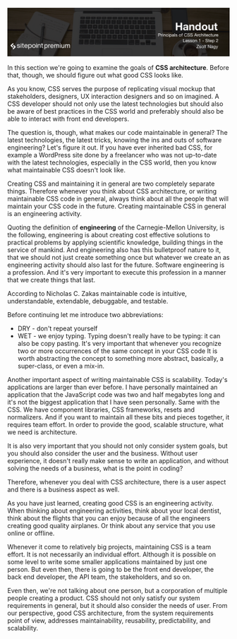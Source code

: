 ![](headings/1.2.png)

In this section we're going to examine the goals of **CSS architecture**. Before that, though, we should figure out what good CSS looks like.

As you know, CSS serves the purpose of replicating visual mockup that stakeholders, designers, UX interaction designers and so on imagined. A CSS developer should not only use the latest technologies but should also be aware of best practices in the CSS world and preferably should also be able to interact with front end developers.

The question is, though, what makes our code maintainable in general? The latest technologies, the latest tricks, knowing the ins and outs of software engineering? Let's figure it out. If you have ever inherited bad CSS, for example a WordPress site done by a freelancer who was not up-to-date with the latest technologies, especially in the CSS world, then you know what maintainable CSS doesn't look like.

Creating CSS and maintaining it in general are two completely separate things. Therefore whenever you think about CSS architecture, or writing maintainable CSS code in general, always think about all the people that will maintain your CSS code in the future. Creating maintainable CSS in general is an engineering activity.

Quoting the definition of **engineering** of the Carnegie-Mellon University, is the following, engineering is about creating cost effective solutions to practical problems by applying scientific knowledge, building things in the service of mankind. And engineering also has this bulletproof nature to it, that we should not just create something once but whatever we create an as engineering activity should also last for the future. Software engineering is a profession. And it's very important to execute this profession in a manner that we create things that last.

According to Nicholas C. Zakas maintainable code is intuitive, understandable, extendable, debuggable, and testable.

Before continuing let me introduce two abbreviations:

* DRY - don't repeat yourself
* WET - we enjoy typing. Typing doesn't really have to be typing: it can also be copy pasting. It's very important that whenever you recognize two or more occurrences of the same concept in your CSS code It is worth abstracting the concept to something more abstract, basically, a super-class, or even a mix-in.

Another important aspect of writing maintainable CSS is scalability. Today's applications are larger than ever before. I have personally maintained an application that the JavaScript code was two and half megabytes long and it's not the biggest application that I have seen personally. Same with the CSS. We have component libraries, CSS frameworks, resets and normalizers. And if you want to maintain all these bits and pieces together, it requires team effort. In order to provide the good, scalable structure, what we need is architecture. 

It is also very important that you should not only consider system goals, but you should also consider the user and the business. Without user experience, it doesn't really make sense to write an application, and without solving the needs of a business, what is the point in coding?

Therefore, whenever you deal with CSS architecture, there is a user aspect and there is a business aspect as well. 

As you have just learned, creating good CSS is an engineering activity. When thinking about engineering activities, think about your local dentist, think about the flights that you can enjoy because of all the engineers creating good quality airplanes. Or think about any service that you use online or offline.

Whenever it come to relatively big projects, maintaining CSS is a team effort. It is not necessarily an individual effort. Although it is possible on some level to write some smaller applications maintained by just one person. But even then, there is going to be the front end developer, the back end developer, the API team, the stakeholders, and so on.

Even then, we're not talking about one person, but a corporation of multiple people creating a product. CSS should not only satisfy our system requirements in general, but it should also consider the needs of user. From our perspective, good CSS architecture, from the system requirements point of view, addresses maintainability, reusability, predictability, and scalability.


